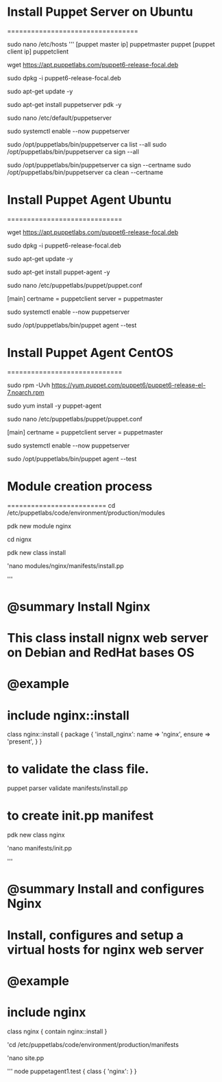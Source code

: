 # Install Puppet Server on Ubuntu
=================================

sudo nano /etc/hosts
'''
[puppet master ip] puppetmaster puppet
[puppet client ip] puppetclient

wget https://apt.puppetlabs.com/puppet6-release-focal.deb

sudo dpkg -i puppet6-release-focal.deb

sudo apt-get update -y

sudo apt-get install puppetserver pdk -y

sudo nano /etc/default/puppetserver

sudo systemctl enable --now puppetserver

sudo /opt/puppetlabs/bin/puppetserver ca list --all
sudo /opt/puppetlabs/bin/puppetserver ca sign --all

sudo /opt/puppetlabs/bin/puppetserver ca sign --certname <Agent Name>
sudo /opt/puppetlabs/bin/puppetserver ca clean --certname <Agent Name>

# Install Puppet Agent Ubuntu
=============================

wget https://apt.puppetlabs.com/puppet6-release-focal.deb

sudo dpkg -i puppet6-release-focal.deb

sudo apt-get update -y

sudo apt-get install puppet-agent -y

sudo nano /etc/puppetlabs/puppet/puppet.conf

[main]
certname = puppetclient
server = puppetmaster

sudo systemctl enable --now puppetserver

sudo /opt/puppetlabs/bin/puppet agent --test


# Install Puppet Agent CentOS
=============================

sudo rpm -Uvh https://yum.puppet.com/puppet6/puppet6-release-el-7.noarch.rpm

sudo yum install -y puppet-agent

sudo nano /etc/puppetlabs/puppet/puppet.conf

[main]
certname = puppetclient
server = puppetmaster

sudo systemctl enable --now puppetserver

sudo /opt/puppetlabs/bin/puppet agent --test


# Module creation process
=========================
cd /etc/puppetlabs/code/environment/production/modules

pdk new module nginx

cd nignx

pdk new class install

'nano modules/nginx/manifests/install.pp

'''
# @summary Install Nginx
#
# This class install nignx web server on Debian and RedHat bases OS
#
# @example
#   include nginx::install
class nginx::install {
  package { 'install_nginx':
    name   => 'nginx',
    ensure => 'present',
  }
}

# to validate the class file.
puppet parser validate manifests/install.pp

# to create init.pp manifest
pdk new class nginx

'nano manifests/init.pp

'''
# @summary Install and configures Nginx
#
# Install, configures and setup a virtual hosts for nginx web server
#
# @example
#   include nginx
class nginx {
  contain nginx::install
}

'cd /etc/puppetlabs/code/environment/production/manifests

'nano site.pp

'''
node puppetagent1.test {
  class { 'nginx': }
}


